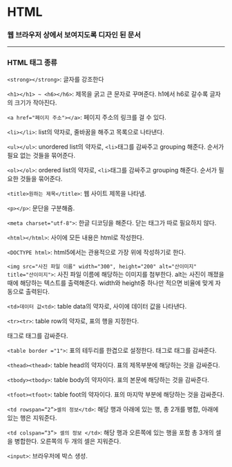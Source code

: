 # HTML
### 웹 브라우저 상에서 보여지도록 디자인 된 문서
___
### HTML 태그 종류

`<strong></strong>`: 글자를 강조한다

`<h1></h1> ~ <h6></h6>`: 제목을 굵고 큰 문자로 꾸며준다. h1에서 h6로 갈수록 글자의 크기가 작아진다.

`<a href="페이지 주소"></a>`: 페이지 주소의 링크를 걸 수 있다.

`<li></li>`: list의 약자로, 줄바꿈을 해주고 목록으로 나타낸다.

`<ul></ul>`: unordered list의 약자로, `<li>`태그를 감싸주고 grouping 해준다. 순서가 필요 없는 것들을 묶어준다.

`<ol></ol>`: ordered list의 약자로, `<li>`태그를 감싸주고 grouping 해준다. 순서가 필요한 것들을 묶어준다.

`<title>원하는 제목</title>`: 웹 사이트 제목을 나타냄.

`<p></p>`: 문단을 구분해줌.

`<meta charset="utf-8">`: 한글 디코딩을 해준다. 닫는 태그가 따로 필요하지 않다.

`<html></html>`: 사이에 모든 내용은 html로 작성한다.

`<DOCTYPE html>`: html5에서는 관용적으로 가장 위에 작성하기로 한다.

`<img src="사진 파일 이름" width="300", height="200" alt="산이미지" title="산이미지">`: 사진 파일 이름에 해당하는 이미지를 첨부한다. alt는 사진이 깨졌을 때에 해당하는 텍스트를 출력해준다. width와 height중 하나만 적으면 비율에 맞게 자동으로 출력된다. 

`<td>데이터 값<td>`: table data의 약자로, 사이에 데이터 값을 나타낸다.

`<tr><tr>`: table row의 약자로, 표의 행을 지정한다.
    
<tr>태그로 <td>태그를 감싸준다.
    
`<table border ="1">`: 표의 테두리를 한겹으로 설정한다. <table>태그로 <tr>태그를 감싸준다.

`<thead><thead>`: table head의 약자이다. 표의 제목부분에 해당하는 것을 감싸준다.

`<tbody><tbody>`: table body의 약자이다. 표의 본문에 해당하는 것을 감싸준다.

`<tfoot><tfoot>`: table foot의 약자이다. 표의 마지막 부분에 해당하는 것을 감싸준다.

`<td rowspan=“2”>셀의 정보</td>`:  해당 행과 아래에 있는 행, 총 2개를 병합, 아래에 있는 행은 지워준다.

`<td colspan=“3”> 셀의 정보 </td>`: 해당 행과 오른쪽에 있는 행을 포함 총 3개의 셀을 병합한다. 오른쪽의 두 개의 셀은 지워준다.

`<input>`: 브라우저에 박스 생성.

